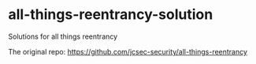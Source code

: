 # all-things-reentrancy-solution
Solutions for all things reentrancy

The original repo:
https://github.com/jcsec-security/all-things-reentrancy
